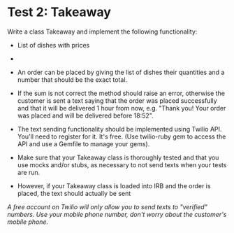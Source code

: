 Test 2: Takeaway
=================

Write a class Takeaway and implement the following functionality: 

- List of dishes with prices 
-
- An order can be placed by giving the list of dishes their quantities and a number that should be the exact total. 

- If the sum is not correct the method should raise an error, otherwise the customer is sent a text saying that the order was placed successfully and that it will be delivered 1 hour from now, e.g. "Thank you! Your order was placed and will be delivered before 18:52". 

- The text sending functionality should be implemented using Twilio API. You'll need to register for it. It's free. (Use twilio-ruby gem to access the API and use a Gemfile to manage your gems).

- Make sure that your Takeaway class is thoroughly tested and that you use mocks and/or stubs, as necessary to not send texts when your tests are run. 

- However, if your Takeaway class is loaded into IRB and the order is placed, the text should actually be sent

*A free account on Twilio will only allow you to send texts to "verified" numbers. Use your mobile phone number, don't worry about the customer's mobile phone.*
